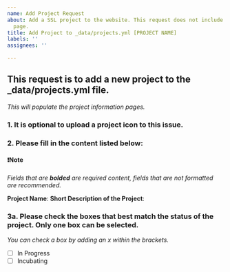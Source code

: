 ```yaml
---
name: Add Project Request
about: Add a SSL project to the website. This request does not include the project's
  page.
title: Add Project to _data/projects.yml [PROJECT NAME]
labels: ''
assignees: ''

---
```


## This request is to add a new project to the _data/projects.yml file.

*This will populate the project information pages.*

### 1. It is optional to upload a project icon to this issue.

### 2. Please fill in the content listed below:

#### ❗Note

*Fields that are **bolded** are required content, fields that are not formatted are recommended.*  
 
**Project Name**:
**Short Description of the Project**:

### 3a. Please check the boxes that best match the status of the project. Only one box can be selected.

*You can check a box by adding an x within the brackets.*

- [ ] In Progress
- [ ] Incubating
